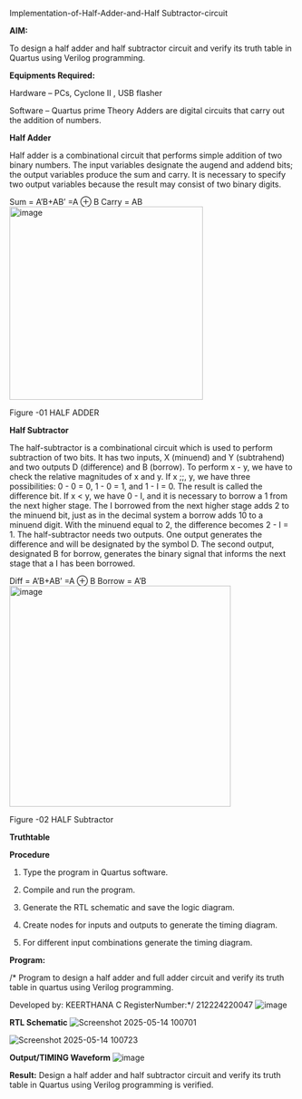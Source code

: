 Implementation-of-Half-Adder-and-Half Subtractor-circuit

**AIM:**

To design a half adder and half subtractor circuit and verify its truth table in Quartus using Verilog programming.

**Equipments Required:**

Hardware – PCs, Cyclone II , USB flasher 

Software – Quartus prime Theory Adders are digital circuits that carry out the addition of numbers.

**Half Adder**

Half adder is a combinational circuit that performs simple addition of two binary numbers. The input variables designate the augend and addend bits; the output variables produce the sum and carry. It is necessary to specify two output variables because the result may consist of two binary digits.

Sum = A’B+AB’ =A ⊕ B Carry = AB
<img width="341" alt="image" src="https://github.com/user-attachments/assets/73cf84ec-25fa-4d3c-a35f-db30a9bcb433" />



Figure -01 HALF ADDER

**Half Subtractor**

The half-subtractor is a combinational circuit which is used to perform subtraction of two bits. It has two inputs, X (minuend) and Y (subtrahend) and two outputs D (difference) and B (borrow). To perform x - y, we have to check the relative magnitudes of x and y. If x ;;, y, we have three possibilities: 0 - 0 = 0, 1 - 0 = 1, and 1 - I = 0. The result is called the difference bit. If x < y, we have 0 - I, and it is necessary to borrow a 1 from the next higher stage. The I borrowed from the next higher stage adds 2 to the minuend bit, just as in the decimal system a borrow adds 10 to a minuend digit. With the minuend equal to 2, the difference becomes 2 - I = 1. The half-subtractor needs two outputs. One output generates the difference and will be designated by the symbol D. The second output, designated B for borrow, generates the binary signal that informs the next stage that a I has been borrowed. 

Diff = A’B+AB’ =A ⊕ B
Borrow = A’B
<img width="390" alt="image" src="https://github.com/user-attachments/assets/5abc78aa-6fb4-4555-8e6c-a681fafb295a" />


Figure -02 HALF Subtractor

**Truthtable**

**Procedure**

1.	Type the program in Quartus software.

2.	Compile and run the program.

3.	Generate the RTL schematic and save the logic diagram.

4.	Create nodes for inputs and outputs to generate the timing diagram.

5.	For different input combinations generate the timing diagram.


**Program:**

/* Program to design a half adder and full adder circuit and verify its truth table in quartus using Verilog programming.

Developed by: KEERTHANA C 
RegisterNumber:*/ 212224220047
![image](https://github.com/user-attachments/assets/97690359-afb8-4c40-9042-a75b4030af80)


**RTL Schematic**
![Screenshot 2025-05-14 100701](https://github.com/user-attachments/assets/1ed72a88-482a-4db8-8c03-62df11f39300)

![Screenshot 2025-05-14 100723](https://github.com/user-attachments/assets/074916f6-2911-4342-bcbc-f51bb0bfdd46)



**Output/TIMING Waveform**
![image](https://github.com/user-attachments/assets/7b2dd514-5d47-4895-80ba-82f78f336740)



**Result:**
Design a half adder and half subtractor circuit and verify its truth table in Quartus using Verilog programming is verified.
